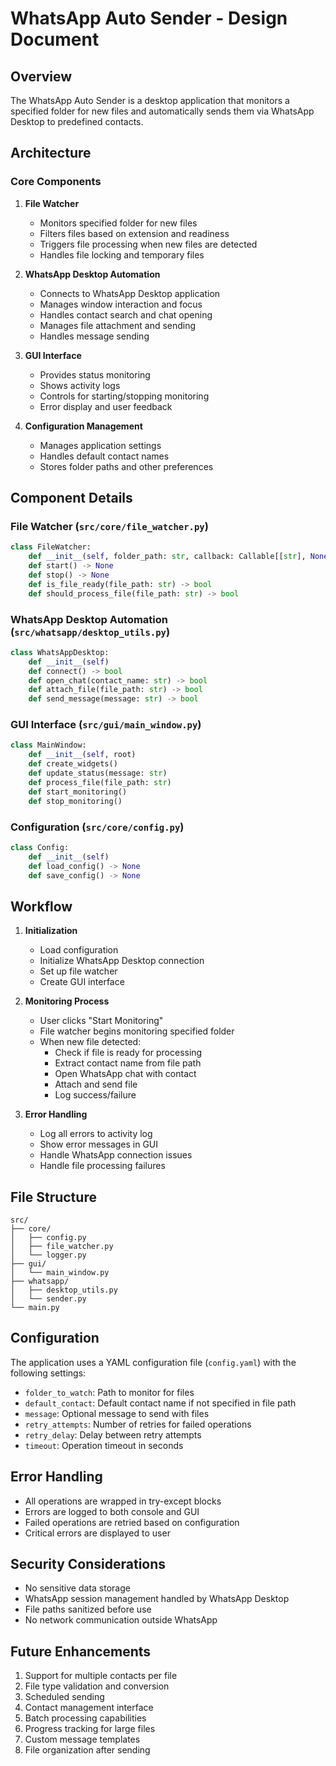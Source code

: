 # WhatsApp Auto Sender - Design Document

## Overview
The WhatsApp Auto Sender is a desktop application that monitors a specified folder for new files and automatically sends them via WhatsApp Desktop to predefined contacts.

## Architecture

### Core Components

1. **File Watcher**
   - Monitors specified folder for new files
   - Filters files based on extension and readiness
   - Triggers file processing when new files are detected
   - Handles file locking and temporary files

2. **WhatsApp Desktop Automation**
   - Connects to WhatsApp Desktop application
   - Manages window interaction and focus
   - Handles contact search and chat opening
   - Manages file attachment and sending
   - Handles message sending

3. **GUI Interface**
   - Provides status monitoring
   - Shows activity logs
   - Controls for starting/stopping monitoring
   - Error display and user feedback

4. **Configuration Management**
   - Manages application settings
   - Handles default contact names
   - Stores folder paths and other preferences

## Component Details

### File Watcher (`src/core/file_watcher.py`)
```python
class FileWatcher:
    def __init__(self, folder_path: str, callback: Callable[[str], None])
    def start() -> None
    def stop() -> None
    def is_file_ready(file_path: str) -> bool
    def should_process_file(file_path: str) -> bool
```

### WhatsApp Desktop Automation (`src/whatsapp/desktop_utils.py`)
```python
class WhatsAppDesktop:
    def __init__(self)
    def connect() -> bool
    def open_chat(contact_name: str) -> bool
    def attach_file(file_path: str) -> bool
    def send_message(message: str) -> bool
```

### GUI Interface (`src/gui/main_window.py`)
```python
class MainWindow:
    def __init__(self, root)
    def create_widgets()
    def update_status(message: str)
    def process_file(file_path: str)
    def start_monitoring()
    def stop_monitoring()
```

### Configuration (`src/core/config.py`)
```python
class Config:
    def __init__(self)
    def load_config() -> None
    def save_config() -> None
```

## Workflow

1. **Initialization**
   - Load configuration
   - Initialize WhatsApp Desktop connection
   - Set up file watcher
   - Create GUI interface

2. **Monitoring Process**
   - User clicks "Start Monitoring"
   - File watcher begins monitoring specified folder
   - When new file detected:
     - Check if file is ready for processing
     - Extract contact name from file path
     - Open WhatsApp chat with contact
     - Attach and send file
     - Log success/failure

3. **Error Handling**
   - Log all errors to activity log
   - Show error messages in GUI
   - Handle WhatsApp connection issues
   - Handle file processing failures

## File Structure
```
src/
├── core/
│   ├── config.py
│   ├── file_watcher.py
│   └── logger.py
├── gui/
│   └── main_window.py
├── whatsapp/
│   ├── desktop_utils.py
│   └── sender.py
└── main.py
```

## Configuration
The application uses a YAML configuration file (`config.yaml`) with the following settings:
- `folder_to_watch`: Path to monitor for files
- `default_contact`: Default contact name if not specified in file path
- `message`: Optional message to send with files
- `retry_attempts`: Number of retries for failed operations
- `retry_delay`: Delay between retry attempts
- `timeout`: Operation timeout in seconds

## Error Handling
- All operations are wrapped in try-except blocks
- Errors are logged to both console and GUI
- Failed operations are retried based on configuration
- Critical errors are displayed to user

## Security Considerations
- No sensitive data storage
- WhatsApp session management handled by WhatsApp Desktop
- File paths sanitized before use
- No network communication outside WhatsApp

## Future Enhancements
1. Support for multiple contacts per file
2. File type validation and conversion
3. Scheduled sending
4. Contact management interface
5. Batch processing capabilities
6. Progress tracking for large files
7. Custom message templates
8. File organization after sending 
